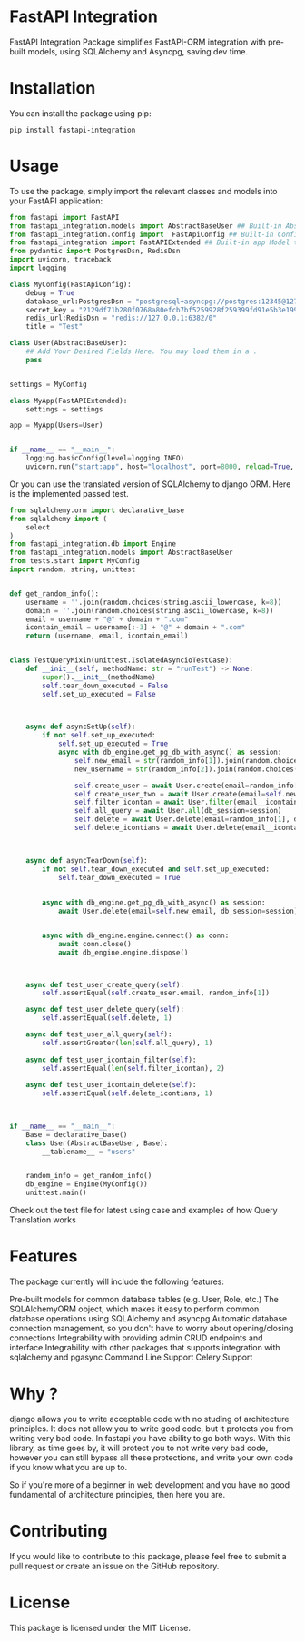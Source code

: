 # FastAPI Integration
FastAPI Integration Package simplifies FastAPI-ORM integration with pre-built models, using SQLAlchemy and Asyncpg, saving dev time.

# Installation
You can install the package using pip:
```
pip install fastapi-integration
```

# Usage
To use the package, simply import the relevant classes and models into your FastAPI application:

```python
from fastapi import FastAPI
from fastapi_integration.models import AbstractBaseUser ## Built-in AbstractBaseUser  Model
from fastapi_integration.config import  FastApiConfig ## Built-in Config Model
from fastapi_integration import FastAPIExtended ## Built-in app Model that has all functionality supported
from pydantic import PostgresDsn, RedisDsn
import uvicorn, traceback
import logging

class MyConfig(FastApiConfig):
    debug = True
    database_url:PostgresDsn = "postgresql+asyncpg://postgres:12345@127.0.0.1:5432/test"   # Postgres Database URL
    secret_key = "2129df71b280f0768a80efcb7bf5259928f259399fd91e5b3e19991ce8806gp2"        # A Random Secret Key
    redis_url:RedisDsn = "redis://127.0.0.1:6382/0"                                        # Redis Database URL
    title = "Test"                                                                         # Website Title

class User(AbstractBaseUser):
    ## Add Your Desired Fields Here. You may load them in a .
    pass


settings = MyConfig

class MyApp(FastAPIExtended):
    settings = settings

app = MyApp(Users=User)


if __name__ == "__main__":
    logging.basicConfig(level=logging.INFO)
    uvicorn.run("start:app", host="localhost", port=8000, reload=True, workers=1)
```



Or you can use the translated version of SQLAlchemy to django ORM. Here is the implemented passed test.

```python
from sqlalchemy.orm import declarative_base
from sqlalchemy import (
    select
)
from fastapi_integration.db import Engine
from fastapi_integration.models import AbstractBaseUser
from tests.start import MyConfig
import random, string, unittest


def get_random_info():
    username = ''.join(random.choices(string.ascii_lowercase, k=8))    
    domain = ''.join(random.choices(string.ascii_lowercase, k=8))    
    email = username + "@" + domain + ".com"
    icontain_email = username[:-3] + "@" + domain + ".com"
    return (username, email, icontain_email)


class TestQueryMixin(unittest.IsolatedAsyncioTestCase):
    def __init__(self, methodName: str = "runTest") -> None:
        super().__init__(methodName)
        self.tear_down_executed = False
        self.set_up_executed = False


        
    async def asyncSetUp(self):
        if not self.set_up_executed:
            self.set_up_executed = True
            async with db_engine.get_pg_db_with_async() as session:
                self.new_email = str(random_info[1]).join(random.choices(string.ascii_lowercase, k=2))
                new_username = str(random_info[2]).join(random.choices(string.ascii_lowercase, k=2))

                self.create_user = await User.create(email=random_info[1], username=random_info[0], password="testpassword", db_session=session)
                self.create_user_two = await User.create(email=self.new_email, username=new_username, password="testpassword", db_session=session)
                self.filter_icontan = await User.filter(email__icontains=random_info[2][:2], db_session=session)
                self.all_query = await User.all(db_session=session)
                self.delete = await User.delete(email=random_info[1], db_session=session)
                self.delete_icontians = await User.delete(email__icontains=random_info[2][:2], db_session=session)
            


    async def asyncTearDown(self):             
        if not self.tear_down_executed and self.set_up_executed:
            self.tear_down_executed = True  
        
        
        async with db_engine.get_pg_db_with_async() as session:  
            await User.delete(email=self.new_email, db_session=session)


        async with db_engine.engine.connect() as conn:
            await conn.close()
            await db_engine.engine.dispose()



    async def test_user_create_query(self):
        self.assertEqual(self.create_user.email, random_info[1])

    async def test_user_delete_query(self):
        self.assertEqual(self.delete, 1)

    async def test_user_all_query(self):
        self.assertGreater(len(self.all_query), 1)
    
    async def test_user_icontain_filter(self):
        self.assertEqual(len(self.filter_icontan), 2)
    
    async def test_user_icontain_delete(self):
        self.assertEqual(self.delete_icontians, 1)
    


if __name__ == "__main__":
    Base = declarative_base()
    class User(AbstractBaseUser, Base):
        __tablename__ = "users"


    random_info = get_random_info()
    db_engine = Engine(MyConfig())
    unittest.main()
```

Check out the test file for latest using case and examples of how Query Translation works



# Features
The package currently will include the following features:

Pre-built models for common database tables (e.g. User, Role, etc.)
The SQLAlchemyORM object, which makes it easy to perform common database operations using SQLAlchemy and asyncpg
Automatic database connection management, so you don't have to worry about opening/closing connections
Integrability with providing admin CRUD endpoints and interface
Integrability with other packages that supports integration with sqlalchemy and pgasync
Command Line Support
Celery Support


# Why ?
django allows you to write acceptable code with no studing of architecture principles. 
It does not allow you to write good code, but it protects you from writing very bad code. In fastapi you have ability to go both ways.
With this library, as time goes by, it will protect you to not write very bad code, however you can still bypass all these protections, and write your own code if you know what you are up to.

So if you're more of a beginner in web development and you have no good fundamental of architecture principles, then here you are. 


# Contributing
If you would like to contribute to this package, please feel free to submit a pull request or create an issue on the GitHub repository.

# License
This package is licensed under the MIT License.